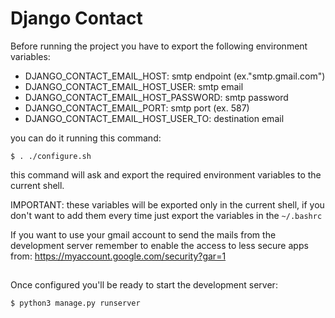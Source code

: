 # Django Contact
Before running the project you have to export the following environment variables:

- DJANGO_CONTACT_EMAIL_HOST: smtp endpoint (ex."smtp.gmail.com")
- DJANGO_CONTACT_EMAIL_HOST_USER: smtp email
- DJANGO_CONTACT_EMAIL_HOST_PASSWORD: smtp password
- DJANGO_CONTACT_EMAIL_PORT: smtp port (ex. 587)
- DJANGO_CONTACT_EMAIL_HOST_USER_TO: destination email

you can do it running this command:
```
$ . ./configure.sh
``` 
this command will ask and export the required environment variables to the current shell.

IMPORTANT: these variables will be exported only in the current shell, if you don't want to add them every time just export the variables in the `~/.bashrc` 

If you want to use your gmail account to send the mails from the development server remember to enable the access to less secure apps from:
https://myaccount.google.com/security?gar=1

##

Once configured you'll be ready to start the development server:
```
$ python3 manage.py runserver
```